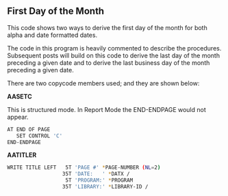 ## First Day of the Month

This code shows two ways to derive the first day of the month for both alpha and date formatted dates.

The code in this program is heavily commented to describe the procedures.
Subsequent posts will build on this code to derive the last day of the month preceding a given date and to derive the last business day of the month preceding a given date.

There are two copycode members used; and they are shown below:
 
**AASETC**

This is structured mode. In Report Mode the END-ENDPAGE would not appear.

```bash
AT END OF PAGE
   SET CONTROL 'C'
END-ENDPAGE
```
 
**AATITLER**

```bash
WRITE TITLE LEFT   5T 'PAGE #' *PAGE-NUMBER (NL=2)
                  35T 'DATE:   ' *DATX /
                   5T 'PROGRAM:' *PROGRAM
                  35T 'LIBRARY:' *LIBRARY-ID /
```
